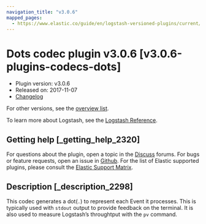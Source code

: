 ```yaml
---
navigation_title: "v3.0.6"
mapped_pages:
  - https://www.elastic.co/guide/en/logstash-versioned-plugins/current/v3.0.6-plugins-codecs-dots.html
---
```


# Dots codec plugin v3.0.6 [v3.0.6-plugins-codecs-dots]

* Plugin version: v3.0.6
* Released on: 2017-11-07
* [Changelog](https://github.com/logstash-plugins/logstash-codec-dots/blob/v3.0.6/CHANGELOG.md)

For other versions, see the [overview list](codec-dots-index.md).

To learn more about Logstash, see the [Logstash Reference](https://www.elastic.co/guide/en/logstash/current/index.html).

## Getting help [_getting_help_2320]

For questions about the plugin, open a topic in the [Discuss](http://discuss.elastic.co) forums. For bugs or feature requests, open an issue in [Github](https://github.com/logstash-plugins/logstash-codec-dots). For the list of Elastic supported plugins, please consult the [Elastic Support Matrix](https://www.elastic.co/support/matrix#matrix_logstash_plugins).

## Description [_description_2298]

This codec generates a dot(`.`) to represent each Event it processes. This is typically used with `stdout` output to provide feedback on the terminal. It is also used to measure Logstash’s throughtput with the `pv` command.
